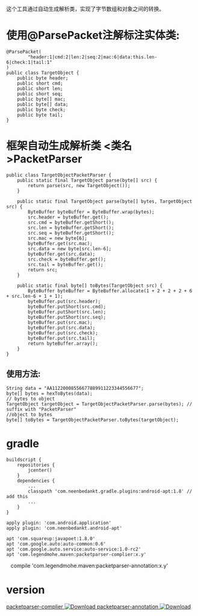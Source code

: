 这个工具通过自动生成解析类，实现了字节数组和对象之间的转换。

# 使用@ParsePacket注解标注实体类:

    @ParsePacket(
            "header:1|cmd:2|len:2|seq:2|mac:6|data:this.len-6|check:1|tail:1"
    )
    public class TargetObject {
        public byte header;
        public short cmd;
        public short len;
        public short seq;
        public byte[] mac;
        public byte[] data;
        public byte check;
        public byte tail;
    }
    
# 框架自动生成解析类 <类名>PacketParser

    public class TargetObjectPacketParser {
        public static final TargetObject parse(byte[] src) {
            return parse(src, new TargetObject());
        }
    
        public static final TargetObject parse(byte[] bytes, TargetObject src) {
            ByteBuffer byteBuffer = ByteBuffer.wrap(bytes);
            src.header = byteBuffer.get();
            src.cmd = byteBuffer.getShort();
            src.len = byteBuffer.getShort();
            src.seq = byteBuffer.getShort();
            src.mac = new byte[6];
            byteBuffer.get(src.mac);
            src.data = new byte[src.len-6];
            byteBuffer.get(src.data);
            src.check = byteBuffer.get();
            src.tail = byteBuffer.get();
            return src;
        }
    
        public static final byte[] toBytes(TargetObject src) {
            ByteBuffer byteBuffer = ByteBuffer.allocate(1 + 2 + 2 + 2 + 6 + src.len-6 + 1 + 1);
            byteBuffer.put(src.header);
            byteBuffer.putShort(src.cmd);
            byteBuffer.putShort(src.len);
            byteBuffer.putShort(src.seq);
            byteBuffer.put(src.mac);
            byteBuffer.put(src.data);
            byteBuffer.put(src.check);
            byteBuffer.put(src.tail);
            return byteBuffer.array();
        }
    }
    
## 使用方法:

    String data = "AA11220008556677889911223344556677";
    byte[] bytes = hexToBytes(data);
    // bytes to object
    TargetObject targetObject = TargetObjectPacketParser.parse(bytes); // suffix with "PacketParser"
    //object to bytes
    byte[] toBytes = TargetObjectPacketParser.toBytes(targetObject);

# gradle

    buildscript {
        repositories {
            jcenter()
        }
        dependencies {
            ...
            classpath 'com.neenbedankt.gradle.plugins:android-apt:1.8' // add this
            ...
        }
    }
    
    apply plugin: 'com.android.application'
    apply plugin: 'com.neenbedankt.android-apt'

    apt 'com.squareup:javapoet:1.8.0'
    apt 'com.google.auto:auto-common:0.6'
    apt 'com.google.auto.service:auto-service:1.0-rc2'
    apt 'com.legendmohe.maven:packetparser-complier:x.y'
    compile 'com.legendmohe.maven:packetparser-annotation:x.y'

# version
[packetparser-complier ![Download](https://api.bintray.com/packages/legendmohe/maven/packetparser-complier/images/download.svg) ](https://bintray.com/legendmohe/maven/packetparser-complier/_latestVersion)
[packetparser-annotation ![Download](https://api.bintray.com/packages/legendmohe/maven/packetparser-annotation/images/download.svg) ](https://bintray.com/legendmohe/maven/packetparser-annotation/_latestVersion)
